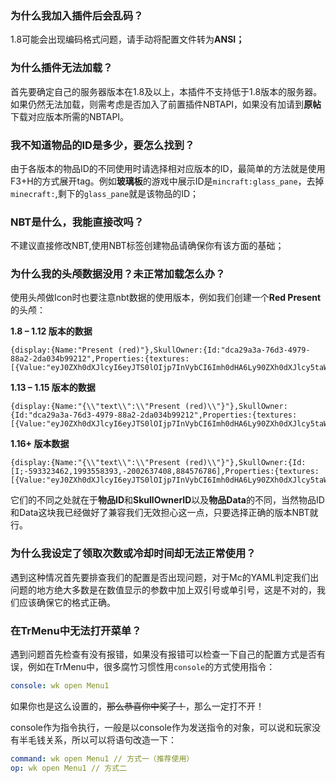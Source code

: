 ### 为什么我加入插件后会乱码？

1.8可能会出现编码格式问题，请手动将配置文件转为**ANSI；**

### 为什么插件无法加载？

首先要确定自己的服务器版本在1.8及以上，本插件不支持低于1.8版本的服务器。如果仍然无法加载，则需考虑是否加入了前置插件NBTAPI，如果没有加请到**原帖**下载对应版本所需的NBTAPI。

### 我不知道物品的ID是多少，要怎么找到？

由于各版本的物品ID的不同使用时请选择相对应版本的ID，最简单的方法就是使用F3+H的方式展开tag。例如**玻璃板**的游戏中展示ID是`mincraft:glass_pane`，去掉`minecraft:`,剩下的`glass_pane`就是该物品的ID；

### NBT是什么，我能直接改吗？

不建议直接修改NBT,使用NBT标签创建物品请确保你有该方面的基础；

### 为什么我的头颅数据没用？未正常加载怎么办？

使用头颅做Icon时也要注意nbt数据的使用版本，例如我们创建一个**Red Present**的头颅：

**1.8 – 1.12 版本的数据**

```plaintext
{display:{Name:"Present (red)"},SkullOwner:{Id:"dca29a3a-76d3-4979-88a2-2da034b99212",Properties:{textures:[{Value:"eyJ0ZXh0dXJlcyI6eyJTS0lOIjp7InVybCI6Imh0dHA6Ly90ZXh0dXJlcy5taW5lY3JhZnQubmV0L3RleHR1cmUvNmNlZjlhYTE0ZTg4NDc3M2VhYzEzNGE0ZWU4OTcyMDYzZjQ2NmRlNjc4MzYzY2Y3YjFhMjFhODViNyJ9fX0="}]}}}
```

**1.13 – 1.15 版本的数据**

```plaintext
{display:{Name:"{\\"text\\":\\"Present (red)\\"}"},SkullOwner:{Id:"dca29a3a-76d3-4979-88a2-2da034b99212",Properties:{textures:[{Value:"eyJ0ZXh0dXJlcyI6eyJTS0lOIjp7InVybCI6Imh0dHA6Ly90ZXh0dXJlcy5taW5lY3JhZnQubmV0L3RleHR1cmUvNmNlZjlhYTE0ZTg4NDc3M2VhYzEzNGE0ZWU4OTcyMDYzZjQ2NmRlNjc4MzYzY2Y3YjFhMjFhODViNyJ9fX0="}]}}}
```

**1.16+ 版本数据**

```plaintext
{display:{Name:"{\\"text\\":\\"Present (red)\\"}"},SkullOwner:{Id:[I;-593323462,1993558393,-2002637408,884576786],Properties:{textures:[{Value:"eyJ0ZXh0dXJlcyI6eyJTS0lOIjp7InVybCI6Imh0dHA6Ly90ZXh0dXJlcy5taW5lY3JhZnQubmV0L3RleHR1cmUvNmNlZjlhYTE0ZTg4NDc3M2VhYzEzNGE0ZWU4OTcyMDYzZjQ2NmRlNjc4MzYzY2Y3YjFhMjFhODViNyJ9fX0="}]}}}
```

它们的不同之处就在于**物品ID**和**SkullOwnerID**以及**物品Data**的不同，当然物品ID和Data这块我已经做好了兼容我们无效担心这一点，只要选择正确的版本NBT就行。

### 为什么我设定了领取次数或冷却时间却无法正常使用？

遇到这种情况首先要排查我们的配置是否出现问题，对于Mc的YAML判定我们出问题的地方绝大多数是在数值显示的参数中加上双引号或单引号，这是不对的，我们应该确保它的格式正确。

### 在TrMenu中无法打开菜单？

遇到问题首先检查有没有报错，如果没有报错可以检查一下自己的配置方式是否有误，例如在TrMenu中，很多腐竹习惯性用`console`的方式使用指令：

```yaml
console: wk open Menu1
```

如果你也是这么设置的，~~那么恭喜你中奖了！~~，那么一定打不开！

console作为指令执行，一般是以console作为发送指令的对象，可以说和玩家没有半毛钱关系，所以可以将语句改造一下：

```yaml
command: wk open Menu1 // 方式一（推荐使用）
op: wk open Menu1 // 方式二
```
